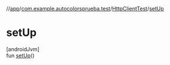//[app](../../../index.md)/[com.example.autocolorsprueba.test](../index.md)/[HttpClientTest](index.md)/[setUp](set-up.md)

# setUp

[androidJvm]\
fun [setUp](set-up.md)()

